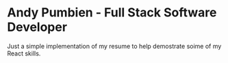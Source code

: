 # Andy Pumbien - Full Stack Software Developer

Just a simple implementation of my resume to help demostrate soime of my React skills.

